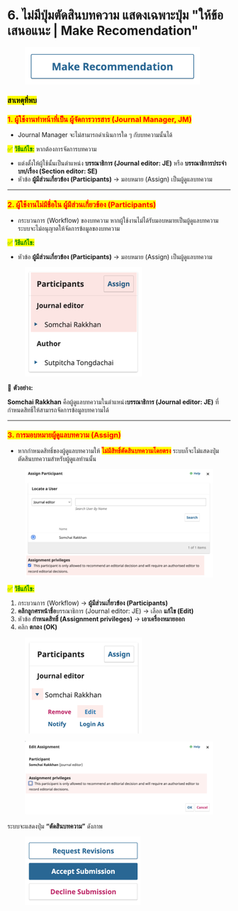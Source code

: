 # 6. ไม่มีปุ่มตัดสินบทความ แสดงเฉพาะปุ่ม "ให้ข้อเสนอแนะ | Make Recomendation"

<figure><img src=".gitbook/assets/Screenshot 2568-09-08 at 10.08.47.png" alt="" width="395"><figcaption></figcaption></figure>

### <mark style="color:$success;">**สาเหตุที่พบ**</mark>

### <mark style="color:red;background-color:yellow;">**1. ผู้ใช้งานทำหน้าที่เป็น ผู้จัดการวารสาร (Journal Manager, JM)**</mark>

* Journal Manager จะไม่สามารถดำเนินการใด ๆ กับบทความนั้นได้

<mark style="color:green;">✅</mark> <mark style="color:green;"></mark><mark style="color:green;">**วิธีแก้ไข:**</mark> หากต้องการจัดการบทความ

* แต่งตั้งให้ผู้ใช้นั้นเป็นตำแหน่ง **บรรณาธิการ (Journal editor: JE)** หรือ **บรรณาธิการประจำบท/เรื่อง (Section editor: SE)**
* หัวข้อ **ผู้มีส่วนเกี่ยวข้อง (Participants)** → มอบหมาย (Assign) เป็นผู้ดูแลบทความ

***

### <mark style="color:red;background-color:yellow;">**2. ผู้ใช้งานไม่มีชื่อใน ผู้มีส่วนเกี่ยวข้อง (Participants)**</mark>

* กระบวนการ (Workflow) ของบทความ หากผู้ใช้งานไม่ได้รับมอบหมายเป็นผู้ดูแลบทความ ระบบจะไม่อนุญาตให้จัดการข้อมูลของบทความ

<mark style="color:green;">✅</mark> <mark style="color:green;"></mark><mark style="color:green;">**วิธีแก้ไข:**</mark>&#x20;

* หัวข้อ **ผู้มีส่วนเกี่ยวข้อง (Participants)** → มอบหมาย (Assign) เป็นผู้ดูแลบทความ

<figure><img src=".gitbook/assets/Screenshot 2568-09-10 at 10.39.56.png" alt=""><figcaption></figcaption></figure>

📌 **ตัวอย่าง:**&#x20;

**Somchai Rakkhan** คือผู้ดูแลบทความในตำแหน่ง**บรรณาธิการ (Journal editor: JE)** ที่กำหนดสิทธิ์ให้สามารถจัดการข้อมูลบทความได้

***

### <mark style="color:red;background-color:yellow;">**3. การมอบหมายผู้ดูแลบทความ (Assign)**</mark>

* หากกำหนดสิทธิ์ของผู้ดูแลบทความให้ <mark style="color:red;">**ไม่มีสิทธิ์ตัดสินบทความโดยตรง**</mark> ระบบก็จะไม่แสดงปุ่มตัดสินบทความสำหรับผู้ดูแลท่านนั้น

<figure><img src=".gitbook/assets/Screenshot 2568-09-08 at 10.05.32.png" alt="" width="563"><figcaption></figcaption></figure>

<mark style="color:green;">✅</mark> <mark style="color:green;"></mark><mark style="color:green;">**วิธีแก้ไข:**</mark>

1. กระบวนการ (Workflow)  → **ผู้มีส่วนเกี่ยวข้อง (Participants)**
2. **คลิกลูกศรหน้าชื่อ**บรรณาธิการ (Journal editor: JE) → เลือก **แก้ไข (Edit)**
3. หัวข้อ **กำหนดสิทธิ์ (Assignment privileges)** → **เอาเครื่องหมายออก**
4. คลิก **ตกลง (OK)**

<div><figure><img src=".gitbook/assets/Screenshot 2568-09-08 at 10.16.03.png" alt=""><figcaption></figcaption></figure> <figure><img src=".gitbook/assets/Screenshot 2568-09-08 at 10.16.13.png" alt=""><figcaption></figcaption></figure></div>

ระบบจะแสดงปุ่ม **“ตัดสินบทความ”** ดังภาพ

<figure><img src=".gitbook/assets/Screenshot 2568-09-03 at 16.35.41.png" alt="" width="261"><figcaption></figcaption></figure>
